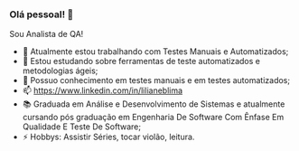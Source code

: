 ### Olá pessoal! 👋

Sou Analista de QA!

- 🔭 Atualmente estou trabalhando com Testes Manuais e Automatizados;
- 🌱 Estou estudando sobre ferramentas de teste automatizados e metodologias ágeis;
- 💬 Possuo conhecimento em testes manuais e em testes automatizados;
- 📫 https://www.linkedin.com/in/lilianeblima
- :books: Graduada em Análise e Desenvolvimento de Sistemas e atualmente cursando pós graduação em Engenharia De Software Com Ênfase Em Qualidade E Teste De Software;
- ⚡ Hobbys: Assistir Séries, tocar violão, leitura.
<!--
**liliane-lima/liliane-lima** is a ✨ _special_ ✨ repository because its `README.md` (this file) appears on your GitHub profile.
Here are some ideas to get you started:

- 🔭 I’m currently working on ...
- 🌱 I’m currently learning ...
- 👯 I’m looking to collaborate on ...
- 🤔 I’m looking for help with ...
- 💬 Ask me about ...
- 📫 How to reach me: ...
- 😄 Pronouns: ...
- ⚡ Fun fact: ...
-->
